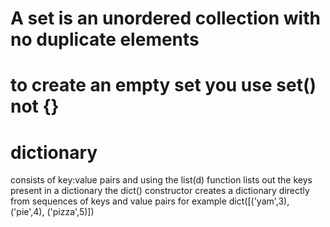 # A set is an unordered collection with no duplicate elements
# to create an empty set you use set() not {}

# dictionary
consists of key:value pairs and using the list(d) function lists out the keys present in a dictionary
the dict() constructor creates a dictionary directly from sequences of keys and value pairs
for example dict([('yam',3), ('pie',4), ('pizza',5)])
